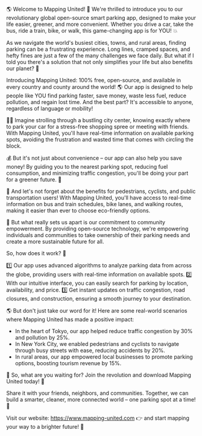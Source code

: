 🌎 Welcome to Mapping United! 🚀 We're thrilled to introduce you to our revolutionary global open-source smart parking app, designed to make your life easier, greener, and more convenient. Whether you drive a car, take the bus, ride a train, bike, or walk, this game-changing app is for YOU! 💥

As we navigate the world's busiest cities, towns, and rural areas, finding parking can be a frustrating experience. Long lines, cramped spaces, and hefty fines are just a few of the many challenges we face daily. But what if I told you there's a solution that not only simplifies your life but also benefits our planet? 🌟

Introducing Mapping United: 100% free, open-source, and available in every country and county around the world! 🌎 Our app is designed to help people like YOU find parking faster, save money, waste less fuel, reduce pollution, and regain lost time. And the best part? It's accessible to anyone, regardless of language or mobility!

🏃‍♀️ Imagine strolling through a bustling city center, knowing exactly where to park your car for a stress-free shopping spree or meeting with friends. With Mapping United, you'll have real-time information on available parking spots, avoiding the frustration and wasted time that comes with circling the block.

💰 But it's not just about convenience – our app can also help you save money! By guiding you to the nearest parking spot, reducing fuel consumption, and minimizing traffic congestion, you'll be doing your part for a greener future. 💚

🌈 And let's not forget about the benefits for pedestrians, cyclists, and public transportation users! With Mapping United, you'll have access to real-time information on bus and train schedules, bike lanes, and walking routes, making it easier than ever to choose eco-friendly options.

🌟 But what really sets us apart is our commitment to community empowerment. By providing open-source technology, we're empowering individuals and communities to take ownership of their parking needs and create a more sustainable future for all.

So, how does it work? 🤔

1️⃣ Our app uses advanced algorithms to analyze parking data from across the globe, providing users with real-time information on available spots.
2️⃣ With our intuitive interface, you can easily search for parking by location, availability, and price.
3️⃣ Get instant updates on traffic congestion, road closures, and construction, ensuring a smooth journey to your destination.

🌎 But don't just take our word for it! Here are some real-world scenarios where Mapping United has made a positive impact:

* In the heart of Tokyo, our app helped reduce traffic congestion by 30% and pollution by 25%.
* In New York City, we enabled pedestrians and cyclists to navigate through busy streets with ease, reducing accidents by 20%.
* In rural areas, our app empowered local businesses to promote parking options, boosting tourism revenue by 15%.

🌟 So, what are you waiting for? Join the revolution and download Mapping United today! 📲

Share it with your friends, neighbors, and communities. Together, we can build a smarter, cleaner, more connected world – one parking spot at a time! 🚀

Visit our website: https://www.mapping-united.com 👉 and start mapping your way to a brighter future! 💫